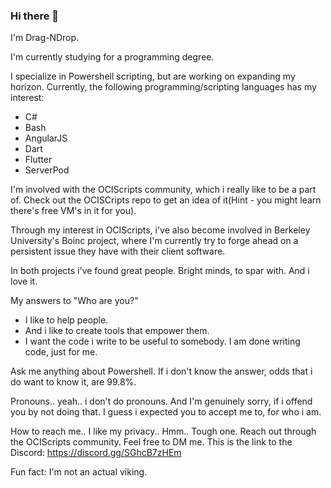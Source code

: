 ### Hi there 👋
I'm Drag-NDrop.

I'm currently studying for a programming degree.

I specialize in Powershell scripting, but are working on expanding my horizon.
Currently, the following programming/scripting languages has my interest:
* C#
* Bash
* AngularJS
* Dart
*   Flutter
*   ServerPod

I'm involved with the OCIScripts community, which i really like to be a part of.
Check out the OCISCripts repo to get an idea of it(Hint - you might learn there's free VM's in it for you).

Through my interest in OCIScripts, i've also become involved in Berkeley University's Boinc project, where I'm currently try to forge ahead on a persistent issue they have with their client software.

In both projects i've found great people. Bright minds, to spar with. And i love it.

My answers to "Who are you?"
* I like to help people.
* And i like to create tools that empower them.
* I want the code i write to be useful to somebody. I am done writing code, just for me.

Ask me anything about Powershell. If i don't know the answer, odds that i do want to know it, are 99.8%.

Pronouns.. yeah.. i don't do pronouns. And I'm genuinely sorry, if i offend you by not doing that. 
I guess i expected you to accept me to, for who i am.

How to reach me..
I like my privacy.. Hmm.. Tough one. Reach out through the OCIScripts community. Feel free to DM me.
This is the link to the Discord: https://discord.gg/SGhcB7zHEm

Fun fact: I'm not an actual viking.
<!--
**Drag-NDrop/Drag-NDrop** is a ✨ _special_ ✨ repository because its `README.md` (this file) appears on your GitHub profile.

Here are some ideas to get you started:

- 🔭 I’m currently working on ...
- 🌱 I’m currently learning ...
- 👯 I’m looking to collaborate on ...
- 🤔 I’m looking for help with ...
- 💬 Ask me about ...
- 📫 How to reach me: ...
- 😄 Pronouns: ...
- ⚡ Fun fact: ...
-->
